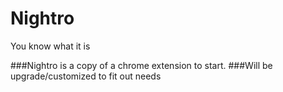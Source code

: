 # Nightro
You know what it is


###Nightro is a copy of a chrome extension to start.
###Will be upgrade/customized to fit out needs